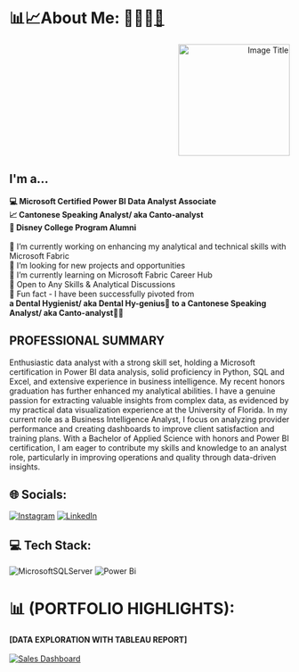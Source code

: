 # 📊📈About Me: 👩🏻‍🎓[🌐](https://cassyhk.github.io/CassyPorfolio2.github.io/)
<div align="right">
  <img src="https://cassyhk.github.io/CassyPorfolio2.github.io/images/Profile.jpg" alt="Image Title" width="200">
</div>

## I'm a...
<strong>💻 Microsoft Certified Power BI Data Analyst Associate<br>📈 Cantonese Speaking Analyst/ aka Canto-analyst<br>🏰 Disney College Program Alumni </strong><br><br>🔭 I’m currently working on enhancing my analytical and technical skills with Microsoft Fabric<br>🤝 I’m looking for new projects and opportunities<br>🌱 I’m currently learning on Microsoft Fabric Career Hub<br>💬 Open to Any Skills & Analytical Discussions<br>🥳 Fun fact - I have been successfully pivoted from <br>
<strong>a Dental Hygienist/ aka Dental Hy-genius🦷 to a Cantonese Speaking Analyst/ aka Canto-analyst👩‍💻</strong>

## PROFESSIONAL SUMMARY   
Enthusiastic data analyst with a strong skill set, holding a Microsoft certification in Power BI data analysis, solid 
proficiency in Python, SQL and Excel, and extensive experience in business intelligence. My recent honors 
graduation has further enhanced my analytical abilities. I have a genuine passion for extracting valuable insights 
from complex data, as evidenced by my practical data visualization experience at the University of Florida. In my 
current role as a Business Intelligence Analyst, I focus on analyzing provider performance and creating dashboards 
to improve client satisfaction and training plans. With a Bachelor of Applied Science with honors and Power BI 
certification, I am eager to contribute my skills and knowledge to an analyst role, particularly in improving 
operations and quality through data-driven insights. 
<br>

## 🌐 Socials:
[![Instagram](https://img.shields.io/badge/Instagram-%23E4405F.svg?logo=Instagram&logoColor=white)](https://instagram.com/https://www.instagram.com/cassyhk.io/?igsh=d3Z4cGJ2cHE4dGJ2&utm_source=qr) [![LinkedIn](https://img.shields.io/badge/LinkedIn-%230077B5.svg?logo=linkedin&logoColor=white)](https://www.linkedin.com/in/cassy-sin-ting-t-54933843/) 

## 💻 Tech Stack:
![MicrosoftSQLServer](https://img.shields.io/badge/Microsoft%20SQL%20Server-CC2927?style=for-the-badge&logo=microsoft%20sql%20server&logoColor=white) ![Power Bi](https://img.shields.io/badge/power_bi-F2C811?style=for-the-badge&logo=powerbi&logoColor=black)

# 📊 (PORTFOLIO HIGHLIGHTS): 

<div align="Left">
<Strong>[DATA EXPLORATION WITH TABLEAU REPORT]</Strong>
<br>
<br>
 <a href='https://public.tableau.com/views/Salesdashboard_17313448480100/SalesDashboard?:language=en-US&:sid=&:redirect=auth&:display_count=n&:origin=viz_share_link'>
            <img alt='Sales Dashboard' src='https://public.tableau.com/static/images/Sa/Salesdashboard_17313448480100/SalesDashboard/1_rss.png' style='border: none' />
        </a>
    </noscript>
    <object class='tableauViz' style='display:none;'>
        <param name='host_url' value='https%3A%2F%2Fpublic.tableau.com%2F' />
        <param name='embed_code_version' value='3' />
        <param name='site_root' value='' />
        <param name='name' value='Salesdashboard_17313448480100/SalesDashboard' />
        <param name='tabs' value='no' />
        <param name='toolbar' value='yes' />
        <param name='static_image' value='https://public.tableau.com/static/images/Sa/Salesdashboard_17313448480100/SalesDashboard/1.png' />
        <param name='animate_transition' value='yes' />
        <param name='display_static_image' value='yes' />
        <param name='display_spinner' value='yes' />
        <param name='display_overlay' value='yes' />
        <param name='display_count'
</div>
<br>
<br>
<Strong>[DATA EXPLORATION WITH POWER BI REPORTS]</Strong>
<br>
<br>
<img src="https://cassyhk.github.io/CassyPorfolio2.github.io/images/WWI%20Sales%20Dashboard%201.png" alt="DATA EXPLORATION WITH POWER BI REPORTS" width="500">
<img src="https://cassyhk.github.io/CassyPorfolio2.github.io/images/WWI%20Sales%20Dashboard%202.png" alt="image" width="500">
<br>
<img src="https://cassyhk.github.io/CassyPorfolio2.github.io/images/Flight%20Performance%20Dashboard.png" alt="Flight Performance Dashboard" width="500">
<img src="https://cassyhk.github.io/CassyPorfolio2.github.io/images/Sales%20Person%20Performance%20Dashboard.png" alt="Sales Person Performance Dashboard" width="500">
<br>

<Strong>[DATA EXPLORATION WITH SQL QUERIES]</Strong>
<br>
<br>
<img src="https://cassyhk.github.io/CassyPorfolio2.github.io/images/SQL_ETC.png" alt="SQL ETC Image" width="500">
<img src="https://cassyhk.github.io/CassyPorfolio2.github.io/images/SQL_Having.png" alt="SQL Having Image" width="500">
<br>
<br>

<Strong>[ADVANCED FORMULA IN MICROSOFT EXCEL]</Strong>
<br>
<br>
<img src="https://cassyhk.github.io/CassyPorfolio2.github.io/images/Excel%201.png" alt="Excel 1 Image" width="500">
<img src="https://cassyhk.github.io/CassyPorfolio2.github.io/images/Excel%202.png" alt="Excel 2 Image" width="500">
<img src="https://cassyhk.github.io/CassyPorfolio2.github.io/images/Excel%203.png" alt="Excel 3 Image" width="600">

<br>
<br>

# ✍️ Favorite YouTube Channel:
 
 
<Strong>Guy in a Cube</Strong>


<div align="center">
  <a href="https://www.youtube.com/watch?v=1XvIna-ljIQ&list=PLv2BtOtLblH096pfKHLg8Es7COsCif4Lc&index=1">
    <img src="https://i.ytimg.com/vi/1XvIna-ljIQ/hq720.jpg?sqp=-oaymwEhCK4FEIIDSFryq4qpAxMIARUAAAAAGAElAADIQj0AgKJD&rs=AOn4CLB_RjyteIw8XxPoe4QZ31E-FO0aGQ" alt="image" width="400">
  </a>
</div>




<!-- Proudly created with GPRM ( https://gprm.itsvg.in ) -->
